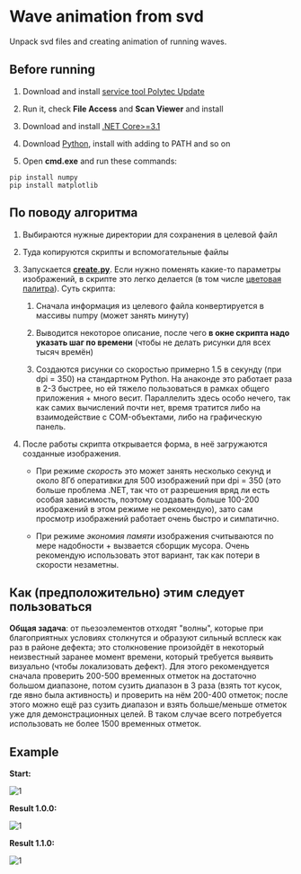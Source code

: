 # Wave animation from svd
Unpack svd files and creating animation of running waves.

## Before running

1. Download and install [service tool Polytec Update](http://swdownload.polytec.com/polyupdate/PolytecUpdateSetup.exe)

2. Run it, check **File Access** and **Scan Viewer** and install

3. Download and install [.NET Core>=3.1](https://dotnet.microsoft.com/download)

3. Download [Python](https://www.python.org/downloads/), install with adding to PATH and so on

4. Open **cmd.exe** and run these commands:

```
pip install numpy
pip install matplotlib
```


## По поводу алгоритма

1. Выбираются нужные директории для сохранения в целевой файл

2. Туда копируются скрипты и вспомогательные файлы

3. Запускается [**create.py**](https://github.com/PasaOpasen/Wave-animation-from-svd/blob/master/target/create.py). Если нужно поменять какие-то параметры изображений, в скрипте это легко делается (в том числе [цветовая палитра](https://matplotlib.org/3.2.1/tutorials/colors/colormaps.html)). Суть скрипта:
  
    1. Сначала информация из целевого файла конвертируется в массивы numpy (может занять минуту)
  
    2. Выводится некоторое описание, после чего **в окне скрипта надо указать шаг по времени** (чтобы не делать рисунки для всех тысяч времён)
  
    3. Создаются рисунки со скоростью примерно 1.5 в секунду (при dpi = 350) на стандартном Python. На анаконде это работает раза в 2-3 быстрее, но ей тяжело пользоваться в рамках общего приложения + много весит. Параллелить здесь особо нечего, так как самих вычислений почти нет, время тратится либо на взаимодействие с COM-объектами, либо на графическую панель.

4. После работы скрипта открывается форма, в неё загружаются созданные изображения. 

    * При режиме *скорость* это может занять несколько секунд и около 8Гб оперативки для 500 изображений при dpi = 350 (это больше проблема .NET, так что от разрешения вряд ли есть особая зависимость, поэтому создавать больше 100-200 изображений в этом режиме не рекомендую), зато сам просмотр изображений работает очень быстро и симпатично. 
  
    * При режиме *экономия памяти* изображения считываются по мере надобности + вызвается сборщик мусора. Очень рекомендую использовать этот вариант, так как потери в скорости незаметны.

## Как (предположительно) этим следует пользоваться

**Общая задача**: от пьезоэлементов отходят "волны", которые при благоприятных условиях столкнутся и образуют сильный всплеск как раз в районе дефекта; это столкновение произойдёт в некоторый неизвестный заранее момент времени, который требуется выявить визуально (чтобы локализовать дефект). Для этого рекомендуется сначала проверить 200-500 временных отметок на достаточно большом диапазоне, потом сузить диапазон в 3 раза (взять тот кусок, где явно была активность) и проверить на нём 200-400 отметок; после этого можно ещё раз сузить диапазон и взять больше/меньше отметок уже для демонстрационных целей. В таком случае всего потребуется использовать не более 1500 временных отметок.

## Example

**Start:**

![1](https://github.com/PasaOpasen/Wave-animation-from-svd/blob/master/gifs/start.gif)

**Result 1.0.0:**

![1](https://github.com/PasaOpasen/Wave-animation-from-svd/blob/master/gifs/result.gif)

**Result 1.1.0:**

![1](https://github.com/PasaOpasen/Wave-animation-from-svd/blob/master/gifs/result2.gif)













